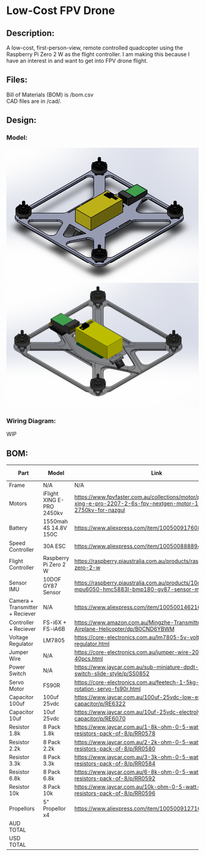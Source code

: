 # Low-Cost FPV Drone
## Description:
A low-cost, first-person-view, remote controlled quadcopter using the Raspberry Pi Zero 2 W as the flight controller.
I am making this because I have an interest in and want to get into FPV drone flight.

## Files:
Bill of Materials (BOM) is /bom.csv<br>
CAD files are in /cad/.

## Design:
### Model:
![](https://github.com/bowie-dev/drone/blob/main/img/img1.png?raw=true)
![](https://raw.githubusercontent.com/bowie-dev/drone/refs/heads/main/img/mock.png)
### Wiring Diagram:
WIP

## BOM:
|Part                           |Model                    |Link                                                                                                                           |Cost (AUD)|Quantity|Shipping|Total  |
|-------------------------------|-------------------------|-------------------------------------------------------------------------------------------------------------------------------|----------|--------|--------|-------|
|Frame                          |N/A                      |N/A                                                                                                                            |$0.00     |1       |$0.00   |$0.00  |
|Motors                         |iFlight XING E-PRO 2450kv|https://www.fpvfaster.com.au/collections/motor/products/iflight-xing-e-pro-2207-2-6s-fpv-nextgen-motor-1800kv-2750kv-for-nazgul|$21.50    |4       |$6.70   |$92.70 |
|Battery                        |1550mah 4S 14.8V 150C    |https://www.aliexpress.com/item/1005009176081771.html                                                                          |$34.99    |1       |$0.00   |$34.99 |
|Speed Controller               |30A ESC                  |https://www.aliexpress.com/item/1005008888942406.html                                                                          |$7.24     |1       |$0.00   |$7.24  |
|Flight Controller              |Raspberry Pi Zero 2 W    |https://raspberry.piaustralia.com.au/products/raspberry-pi-zero-2-w                                                            |$31.41    |1       |$0.00   |$31.41 |
|Sensor IMU                     |10DOF GY87 Sensor        |https://raspberry.piaustralia.com.au/products/10dof-module-mpu6050-hmc5883l-bmp180-gy87-sensor-module                          |$16.10    |1       |$9.50   |$25.60 |
|Camera + Transmitter + Reciever|N/A                      |https://www.aliexpress.com/item/1005001462162015.html                                                                          |$88.06    |1       |$22.54  |$110.60|
|Controller + Reciever          |FS-i6X + FS-iA6B         |https://www.amazon.com.au/Mingzhe-Transmitter-Receiver-Airplane-Helicopter/dp/B0CND6YBWM                                       |$103.19   |1       |        |$103.19|
|Voltage Regulator              |LM7805                   |https://core-electronics.com.au/lm7805-5v-voltage-regulator.html                                                               |$0.92     |1       |$0.00   |$0.92  |
|Jumper Wire                    |N/A                      |https://core-electronics.com.au/jumper-wire-20cm-ribbon-of-40pcs.html                                                          |$3.95     |1       |$0.00   |$3.95  |
|Power Switch                   |N/A                      |https://www.jaycar.com.au/sub-miniature-dpdt-panel-mount-switch-slide-style/p/SS0852                                           |$1.65     |1       |        |$1.65  |
|Servo Motor                    |FS90R                    |https://core-electronics.com.au/feetech-1-5kg-continuous-rotation-servo-fs90r.html                                             |$5.60     |1       |$7.99   |$13.59 |
|Capacitor 100uf                |100uf 25vdc              |https://www.jaycar.com.au/100uf-25vdc-low-esr-electrolytic-capacitor/p/RE6322                                                  |$0.50     |1       |        |$0.50  |
|Capacitor 10uf                 |10uf 25vdc               |https://www.jaycar.com.au/10uf-25vdc-electrolytic-rb-capacitor/p/RE6070                                                        |$0.35     |1       |        |$0.35  |
|Resistor 1.8k                  |8 Pack 1.8k              |https://www.jaycar.com.au/1-8k-ohm-0-5-watt-metal-film-resistors-pack-of-8/p/RR0578                                            |$0.85     |1       |        |$0.85  |
|Resistor 2.2k                  |8 Pack 2.2k              |https://www.jaycar.com.au/2-2k-ohm-0-5-watt-metal-film-resistors-pack-of-8/p/RR0580                                            |$0.85     |1       |        |$0.85  |
|Resistor 3.3k                  |8 Pack 3.3k              |https://www.jaycar.com.au/3-3k-ohm-0-5-watt-metal-film-resistors-pack-of-8/p/RR0584                                            |$0.85     |1       |        |$0.85  |
|Resistor 6.8k                  |8 Pack 6.8k              |https://www.jaycar.com.au/6-8k-ohm-0-5-watt-metal-film-resistors-pack-of-8/p/RR0592                                            |$0.85     |1       |        |$0.85  |
|Resistor 10k                   |8 Pack 10k               |https://www.jaycar.com.au/10k-ohm-0-5-watt-metal-film-resistors-pack-of-8/p/RR0596                                             |$0.85     |1       |        |$0.85  |
|Propellors                     |5" Propellor x4          |https://www.aliexpress.com/item/1005009127160332.html                                                                          |$3.10     |1       |        |$3.10  |
|AUD TOTAL                      |                         |                                                                                                                               |          |        |        |$434.04|
|USD TOTAL                      |                         |                                                                                                                               |          |        |        |$281.97|

